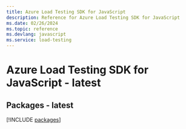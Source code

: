 ```yaml
---
title: Azure Load Testing SDK for JavaScript
description: Reference for Azure Load Testing SDK for JavaScript
ms.date: 02/26/2024
ms.topic: reference
ms.devlang: javascript
ms.service: load-testing
---
```

# Azure Load Testing SDK for JavaScript - latest
## Packages - latest
[!INCLUDE [packages](load-testing-index.md)]